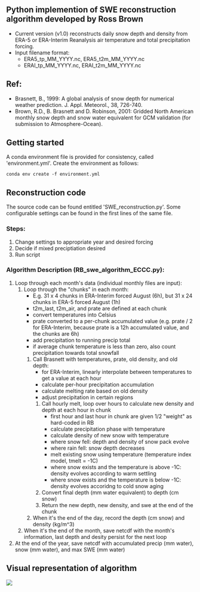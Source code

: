 ## Python implemention of SWE reconstruction algorithm developed by Ross Brown
- Current version (v1.0) reconstructs daily snow depth and density from ERA-5 or ERA-Interim Reanalysis air temperature and total precipitation forcing. 
- Input filename format:
   - ERA5_tp_MM_YYYY.nc, ERA5_t2m_MM_YYYY.nc
   - ERAI_tp_MM_YYYY.nc, ERAI_t2m_MM_YYYY.nc

## Ref: 
- Brasnett, B., 1999: A global analysis of snow depth for numerical weather prediction. J. Appl. Meteorol., 38, 726-740.
- Brown, R.D., B. Brasnett and D. Robinson, 2001: Gridded North American monthly snow depth and snow water equivalent for GCM validation (for submission to Atmosphere-Ocean).

## Getting started

A conda environment file is provided for consistency, called 'environment.yml'. Create the environment as follows:

```
conda env create -f environment.yml
```

## Reconstruction code

The source code can be found entitled 'SWE_reconstruction.py'. Some configurable settings can be found in the first lines of the same file. 

### Steps:
1. Change settings to appropriate year and desired forcing
2. Decide if mixed preciptiation desired
3. Run script

### Algorithm Description (RB_swe_algorithm_ECCC.py):
1. Loop through each month's data (individual monthly files are input):
   1. Loop through the "chunks" in each month:
      - E.g. 31 x 4 chunks in ERA-Interim forced August (6h), but 31 x 24 chunks in ERA-5 forced August (1h)
      - t2m_last, t2m_air, and prate are defined at each chunk
      - convert temperatures into Celsius
      - prate converted to a per-chunk accumulated value (e.g. prate / 2 for ERA-Interim, because prate is a 12h accumulated value, and the chunks are 6h)
      - add precipitation to running precip total
      - if average chunk temperature is less than zero, also count precipitation towards total snowfall
      1. Call Brasnett with temperatures, prate, old density, and old depth:
         - for ERA-Interim, linearly interpolate between temperatures to get a value at each hour
         - calculate per-hour precipitation accumulation
         - calculate melting rate based on old density
         - adjust precipitation in certain regions
         1. Call hourly melt, loop over hours to calculate new density and depth at each hour in chunk
            - first hour and last hour in chunk are given 1/2 "weight" as hard-coded in RB
            - calculate precipitation phase with temperature
            - calculate density of new snow with temperature
            - where snow fell: depth and density of snow pack evolve
            - where rain fell: snow depth decreases
            - melt existing snow using temperature (temperature index model, tmelt = -1C)
            - where snow exists and the temperature is above -1C: density evolves according to warm settling 
            - where snow exists and the temperature is below -1C: density evolves accoridng to cold snow aging 
         2. Convert final depth (mm water equivalent) to depth (cm snow)
         3. Return the new depth, new density, and swe at the end of the chunk
      2. When it's the end of the day, record the depth (cm snow) and density (kg/m^3)
   2. When it's the end of the month, save netcdf with the month's information, last depth and desity persist for the next loop
2. At the end of the year, save netcdf with accumulated precip (mm water), snow (mm water), and max SWE (mm water)

## Visual representation of algorithm
![](auxfiles/readme_files/SWE_Analysis_2020.png)
